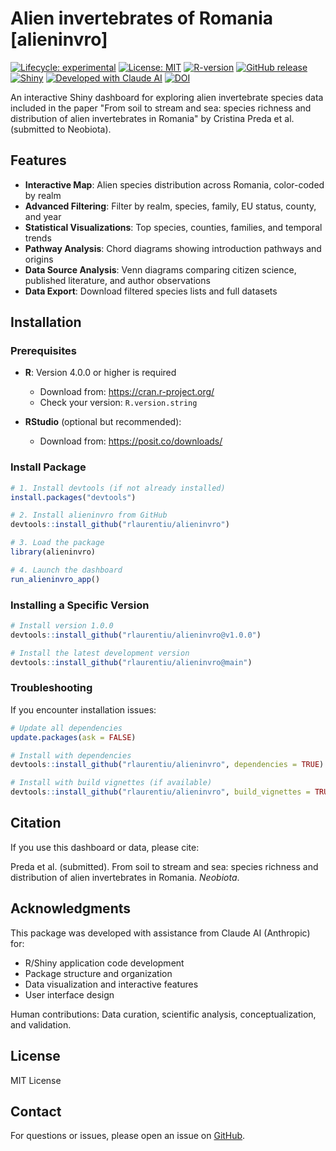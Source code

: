 # Alien invertebrates of Romania [alieninvro]

<!-- badges: start -->
[![Lifecycle: experimental](https://img.shields.io/badge/lifecycle-experimental-orange.svg)](https://lifecycle.r-lib.org/articles/stages.html#experimental)
[![License: MIT](https://img.shields.io/badge/License-MIT-yellow.svg)](https://opensource.org/licenses/MIT)
[![R-version](https://img.shields.io/badge/R-%E2%89%A54.0.0-blue)](https://cran.r-project.org/)
[![GitHub release](https://img.shields.io/github/v/release/rlaurentiu/alieninvro)](https://github.com/rlaurentiu/alieninvro/releases)
[![Shiny](https://img.shields.io/badge/Shiny-Dashboard-blue?logo=r&logoColor=white)](https://shiny.posit.co/)
[![Developed with Claude AI](https://img.shields.io/badge/AI%20Assisted-Claude-orange?logo=anthropic)](https://claude.ai)
[![DOI](https://zenodo.org/badge/DOI/10.5281/zenodo.17368368.svg)](https://doi.org/10.5281/zenodo.17368368)
<!-- badges: end -->

An interactive Shiny dashboard for exploring alien invertebrate species data included in the paper "From soil to stream and sea: species richness and distribution of alien invertebrates in Romania" by Cristina Preda et al. (submitted to Neobiota).



## Features

- **Interactive Map**: Alien species distribution across Romania, color-coded by realm
- **Advanced Filtering**: Filter by realm, species, family, EU status, county, and year
- **Statistical Visualizations**: Top species, counties, families, and temporal trends
- **Pathway Analysis**: Chord diagrams showing introduction pathways and origins
- **Data Source Analysis**: Venn diagrams comparing citizen science, published literature, and author observations
- **Data Export**: Download filtered species lists and full datasets

## Installation

### Prerequisites
- **R**: Version 4.0.0 or higher is required
  - Download from: https://cran.r-project.org/
  - Check your version: `R.version.string`
  
- **RStudio** (optional but recommended): 
  - Download from: https://posit.co/downloads/

### Install Package
```r
# 1. Install devtools (if not already installed)
install.packages("devtools")

# 2. Install alieninvro from GitHub
devtools::install_github("rlaurentiu/alieninvro")

# 3. Load the package
library(alieninvro)

# 4. Launch the dashboard
run_alieninvro_app()
```

### Installing a Specific Version
```r
# Install version 1.0.0
devtools::install_github("rlaurentiu/alieninvro@v1.0.0")

# Install the latest development version
devtools::install_github("rlaurentiu/alieninvro@main")
```

### Troubleshooting

If you encounter installation issues:
```r
# Update all dependencies
update.packages(ask = FALSE)

# Install with dependencies
devtools::install_github("rlaurentiu/alieninvro", dependencies = TRUE)

# Install with build vignettes (if available)
devtools::install_github("rlaurentiu/alieninvro", build_vignettes = TRUE)
```

## Citation

If you use this dashboard or data, please cite:

Preda et al. (submitted). From soil to stream and sea: species richness and distribution of alien invertebrates in Romania. *Neobiota*.

## Acknowledgments

This package was developed with assistance from Claude AI (Anthropic) for:
- R/Shiny application code development
- Package structure and organization  
- Data visualization and interactive features
- User interface design

Human contributions: Data curation, scientific analysis, conceptualization, and validation.

## License

MIT License

## Contact

For questions or issues, please open an issue on [GitHub](https://github.com/rlaurentiu/alieninvro/issues).
